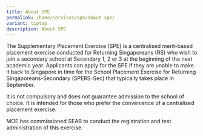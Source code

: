 ```yaml
---
title: About SPE
permalink: /home/services/spe/about-spe/
variant: tiptap
description: About SPE
---
```

<p>The Supplementary Placement Exercise (SPE) is a centralised merit-based
placement exercise conducted for Returning Singaporeans (RS) who wish to
join a secondary school at Secondary 1, 2 or 3 at the beginning of the
next academic year. Applicants can apply for the SPE if they are unable
to make it back to Singapore in time for the School Placement Exercise
for Returning Singaporeans-Secondary (SPERS-Sec) that typically takes place
in September.</p>
<p>It is not compulsory and does not guarantee admission to the school of
choice. It is intended for those who prefer the convenience of a centralised
placement exercise.</p>
<p>MOE has commissioned SEAB to conduct the registration and test administration
of this exercise.</p>